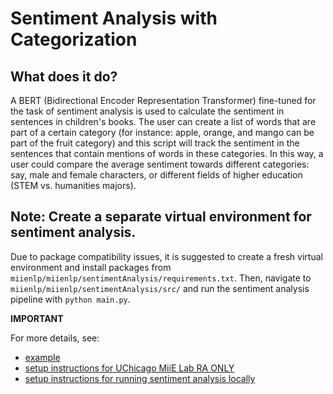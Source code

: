 # Sentiment Analysis with Categorization

## What does it do?

A BERT (Bidirectional Encoder Representation Transformer) fine-tuned for the task of sentiment analysis is used to calculate the sentiment in sentences in children's books. The user can create a list of words that are part of a certain category (for instance: apple, orange, and mango can be part of the fruit category) and this script will track the sentiment in the sentences that contain mentions of words in these categories. In this way, a user could compare the average sentiment towards different categories: say, male and female characters, or different fields of higher education (STEM vs. humanities majors).

## Note: Create a separate virtual environment for sentiment analysis.

Due to package compatibility issues, it is suggested to create a fresh virtual environment and install packages from `miienlp/miienlp/sentimentAnalysis/requirements.txt`. Then, navigate to `miienlp/miienlp/sentimentAnalysis/src/` and run the sentiment analysis pipeline with `python main.py`.

**IMPORTANT** 

For more details, see:
- [example](https://github.com/miielab/miienlp/blob/main/examples/sentimentAnalysis_example.md) 
- [setup instructions for UChicago MiiE Lab RA ONLY](https://github.com/miielab/miienlp/blob/main/documentation/miie_ra_documentation/sentimentAnalysis.md)
- [setup instructions for running sentiment analysis locally](https://github.com/miielab/miienlp/blob/main/documentation/user_documentation/sentimentAnalysis.md)